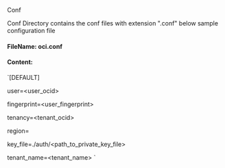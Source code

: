 Conf 

Conf Directory contains the conf files with extension ".conf"
below sample configuration file

#### FileName: oci.conf

#### Content:  

`[DEFAULT]  

user=<user_ocid>  

fingerprint=<user_fingerprint>  

tenancy=<tenant_ocid>  

region=<region>  

key_file=./auth/<path_to_private_key_file>  

tenant_name=<tenant_name>  `  
